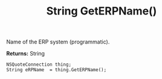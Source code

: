 ﻿---
uid: crmscript_ref_NSQuoteConnection_GetERPName
title: String GetERPName()
intellisense: NSQuoteConnection.GetERPName
keywords: NSQuoteConnection, GetERPName
so.topic: reference
---

Name of the ERP system (programmatic).

**Returns:** String


```crmscript
NSQuoteConnection thing;
String eRPName  = thing.GetERPName();
```


